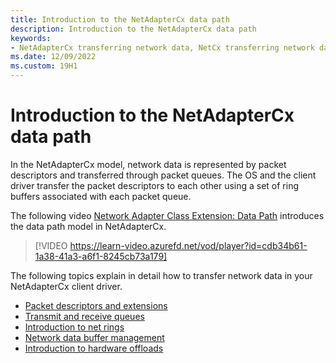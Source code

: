 ```yaml
---
title: Introduction to the NetAdapterCx data path
description: Introduction to the NetAdapterCx data path
keywords:
- NetAdapterCx transferring network data, NetCx transferring network data
ms.date: 12/09/2022
ms.custom: 19H1
---
```


# Introduction to the NetAdapterCx data path

In the NetAdapterCx model, network data is represented by packet descriptors and transferred through packet queues. The OS and the client driver transfer the packet descriptors to each other using a set of ring buffers associated with each packet queue.

The following video [Network Adapter Class Extension: Data Path](https://learn-video.azurefd.net/vod/player?id=cdb34b61-1a38-41a3-a6f1-8245cb73a179) introduces the data path model in NetAdapterCx.
> [!VIDEO https://learn-video.azurefd.net/vod/player?id=cdb34b61-1a38-41a3-a6f1-8245cb73a179]

The following topics explain in detail how to transfer network data in your NetAdapterCx client driver.

- [Packet descriptors and extensions](packet-descriptors-and-extensions.md)
- [Transmit and receive queues](transmit-and-receive-queues.md)
- [Introduction to net rings](introduction-to-net-rings.md)
- [Network data buffer management](network-data-buffer-management.md)
- [Introduction to hardware offloads](introduction-to-hardware-offloads.md)

